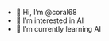 - 👋 Hi, I’m @coral68
- 👀 I’m interested in AI
- 🌱 I’m currently learning AI 

<!---
coral68/coral68 is a ✨ special ✨ repository because its `README.md` (this file) appears on your GitHub profile.
You can click the Preview link to take a look at your changes.
--->

